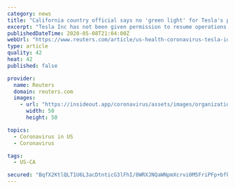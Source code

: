 ```yaml
---
category: news
title: "California country official says no 'green light' for Tesla's planned factory reopening"
excerpt: "Tesla Inc has not been given permission to resume operations at its vehicle factory in the San Francisco Bay area as local lockdown measures to curb the spread of the coronavirus remain in effect, a county health official said on Friday."
publishedDateTime: 2020-05-08T21:04:00Z
webUrl: "https://www.reuters.com/article/us-health-coronavirus-tesla-idUSKBN22K14M"
type: article
quality: 42
heat: 42
published: false

provider:
  name: Reuters
  domain: reuters.com
  images:
    - url: "https://insideout.app/coronavirus/assets/images/organizations/reuters.com-50x50.jpg"
      width: 50
      height: 50

topics:
  - Coronavirus in US
  - Coronavirus

tags:
  - US-CA

secured: "BqfX2KtlQLT1U6L3acDtnticG3lFhI/8WRXJNQaWNpmXcrvi0M5FriPFp+bfk9kqTMXBYDoOCyBdaW/GccVvjB38u8kwKJMNbcY11APVA+KEEGjP77c6BB0GIWVbXrmD69LzXPyO8ZjF3c3sq3FUfKTnwQCQnmAUXLlE2GqYeGtixy0sSKCdX/LIezwqzLhZSB5qbnMGBdNeOD91r8CPde5rfdcSR4o9S4KOD1mzDRNw72dslhohUiSOMe1h8eFtXOSzt851omlLseAMEfSlKSnpupB6lOCeaVSep9vJ00YhwYEi760ukE/SY94kiGBQyPtx5IlgpPUBE3JVujFSVU9Z8R+/j5ISs+NpdBaM3BYpQHgVsQgpf6nsyeQXMuS+HmUfVOV34WuVtwCkP1qb+Sg1cNZfXJFe0ZtmKYmi9/lrNfxPXGQLiw+TZnwQDQTJ7osMek8YU4cVDJ8T62Rq2EoZAsGV/HEDRqCVDUXHjAE=;8q/bR2khH3VapR1DDV83Ag=="
---
```


